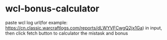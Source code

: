 # wcl-bonus-calculator

paste wcl log url(for example: https://cn.classic.warcraftlogs.com/reports/dLWYVFCwgQ2jx1Ga) in input, then click fetch button to calculator the mistask and bonus
